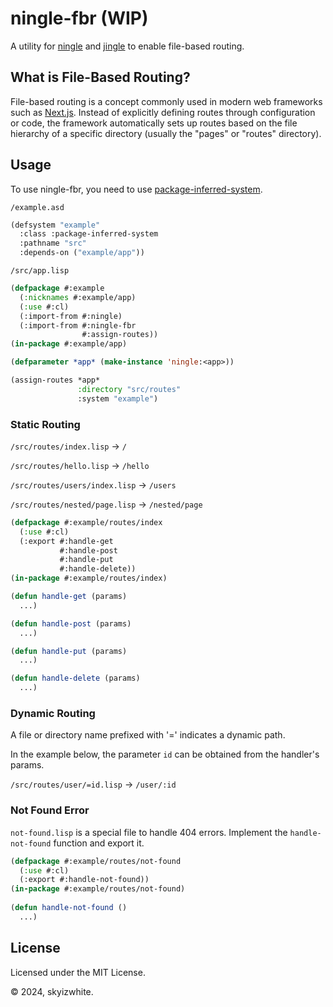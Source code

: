 # ningle-fbr (WIP)

A utility for [ningle](https://github.com/fukamachi/ningle) and [jingle](https://github.com/dnaeon/cl-jingle) to enable file-based routing.

## What is File-Based Routing?

File-based routing is a concept commonly used in modern web frameworks such as [Next.js](https://nextjs.org/). Instead of explicitly defining routes through configuration or code, the framework automatically sets up routes based on the file hierarchy of a specific directory (usually the "pages" or "routes" directory).

## Usage

To use ningle-fbr, you need to use [package-inferred-system](https://asdf.common-lisp.dev/asdf/The-package_002dinferred_002dsystem-extension.html).

`/example.asd`
```lisp
(defsystem "example"
  :class :package-inferred-system
  :pathname "src"
  :depends-on ("example/app"))
```

`/src/app.lisp`
```lisp
(defpackage #:example
  (:nicknames #:example/app)
  (:use #:cl)
  (:import-from #:ningle)
  (:import-from #:ningle-fbr
                #:assign-routes))
(in-package #:example/app)

(defparameter *app* (make-instance 'ningle:<app>))

(assign-routes *app*
               :directory "src/routes"
               :system "example")
```

### Static Routing

`/src/routes/index.lisp` → `/`

`/src/routes/hello.lisp` → `/hello`

`/src/routes/users/index.lisp` → `/users`

`/src/routes/nested/page.lisp` → `/nested/page`

```lisp
(defpackage #:example/routes/index
  (:use #:cl)
  (:export #:handle-get
           #:handle-post
           #:handle-put
           #:handle-delete))
(in-package #:example/routes/index)

(defun handle-get (params)
  ...)

(defun handle-post (params)
  ...)

(defun handle-put (params)
  ...)

(defun handle-delete (params)
  ...)
```

### Dynamic Routing

A file or directory name prefixed with '=' indicates a dynamic path.

In the example below, the parameter `id` can be obtained from the handler's params.

`/src/routes/user/=id.lisp` → `/user/:id`

### Not Found Error

`not-found.lisp` is a special file to handle 404 errors. Implement the `handle-not-found` function and export it.

```lisp
(defpackage #:example/routes/not-found
  (:use #:cl)
  (:export #:handle-not-found))
(in-package #:example/routes/not-found)
  
(defun handle-not-found ()
  ...)
```

## License

Licensed under the MIT License.

© 2024, skyizwhite.
